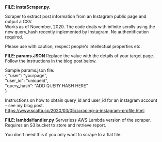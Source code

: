 **FILE: instaScraper.py.**

Scraper to extract post information from an Instagram public page and output a CSV.  
Works as of November, 2020. The code deals with infinite scrolls using the new query_hash recently inplemented by Instagram. 
No authentification required. 

Please use with caution, respect people's intellectual properties etc.

**FILE: params.JSON**
Replace the value with the details of your target page. Follow the instructions in the blog post below. 

Sample params.json file:  
{
    "user": "yourpage",  
    "user_id": "uniqueid",  
    "query_hash": "ADD QUERY HASH HERE"  
}  

Instructions on how to obtain query_id and user_id for an instagram account - see my blog post.  
https://www.scatta.cc/2020/03/05/scraping-a-instagram-profile.html


**FILE: lambdaHandler.py**
Serverless AWS Lambda version of the scraper. Requires an S3 bucket to store and retrieve report.

You don't need this if you only want to scrape to a flat file.

